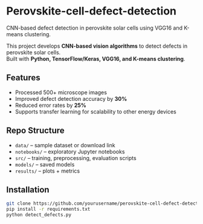 # Perovskite-cell-defect-detection
CNN-based defect detection in perovskite solar cells using VGG16 and K-means clustering.

This project develops **CNN-based vision algorithms** to detect defects in perovskite solar cells.  
Built with **Python, TensorFlow/Keras, VGG16, and K-means clustering**.  

## Features
- Processed 500+ microscope images  
- Improved defect detection accuracy by **30%**  
- Reduced error rates by **25%**  
- Supports transfer learning for scalability to other energy devices  

## Repo Structure
- `data/` – sample dataset or download link  
- `notebooks/` – exploratory Jupyter notebooks  
- `src/` – training, preprocessing, evaluation scripts  
- `models/` – saved models  
- `results/` – plots + metrics  

## Installation
```bash
git clone https://github.com/yourusername/perovskite-cell-defect-detection.git
pip install -r requirements.txt
python detect_defects.py
